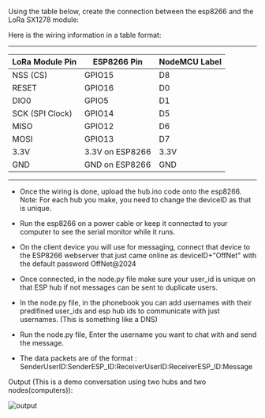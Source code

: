 Using the table below, create the connection between the esp8266 and the LoRa SX1278 module:

Here is the wiring information in a table format:
 ______________________________________________________________________
|   LoRa Module Pin   |   ESP8266 Pin          |   NodeMCU Label      |
|---------------------|------------------------|----------------------|
| NSS (CS)            | GPIO15                 | D8                   |
| RESET               | GPIO16                 | D0                   |
| DIO0                | GPIO5                  | D1                   |
| SCK (SPI Clock)     | GPIO14                 | D5                   |
| MISO                | GPIO12                 | D6                   |
| MOSI                | GPIO13                 | D7                   |
| 3.3V                | 3.3V on ESP8266        | 3.3V                 |
| GND                 | GND on ESP8266         | GND                  |
-----------------------------------------------------------------------

- Once the wiring is done, upload the hub.ino code onto the esp8266. Note: For each hub you make, you need to change the deviceID as that is unique.
- Run the esp8266 on a power cable or keep it connected to your computer to see the serial monitor while it runs.
- On the client device you will use for messaging, connect that device to the ESP8266 webserver that just came online as deviceID+"OffNet" with the default password OffNet@2024
- Once connected, in the node.py file make sure your user_id is unique on that ESP hub if not messages can be sent to duplicate users.
- In the node.py file, in the phonebook you can add usernames with their predifined user_ids and esp hub ids to communicate with just usernames. (This is something like a DNS)
- Run the node.py file, Enter the username you want to chat with and send the message.

- The data packets are of the format : SenderUserID:SenderESP_ID:ReceiverUserID:ReceiverESP_ID:Message

Output (This is a demo conversation using two hubs and two nodes(computers)): 

![output](https://github.com/user-attachments/assets/9040f8ea-9888-482a-96d2-92e5a5ecce98)
